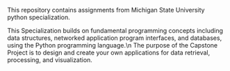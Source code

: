 This repository contains assignments from Michigan State University python specialization.

This Specialization builds on fundamental programming concepts including data
structures, networked application program interfaces, and databases,
using the Python programming language.\n
The purpose of the Capstone Project is to design and create your own applications
for data retrieval, processing, and visualization.
